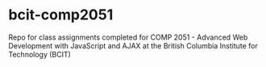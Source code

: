 bcit-comp2051
=============

Repo for class assignments completed for COMP 2051 - Advanced Web Development with JavaScript and AJAX at the British Columbia Institute for Technology (BCIT)

